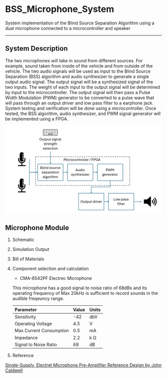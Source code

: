 # BSS_Microphone_System

System implementation of the Blind Source Separation Algorithm using a dual microphone connected to a microcontroller and speaker

---

## System Description

The two microphones will take in sound from different sources. For example, sound taken from inside of the vehicle and from outside of the vehicle. 
The two audio signals will be used as input to the Blind Source Separation (BSS) algorithm and audio synthesizer to generate a single output audio signal. 
The output signal will be a synthesized signal of the two inputs. The weight of each input to the output signal will be determined by input to the microcontroller. 
The output signal will then pass a Pulse Width Modulation (PWM) generator to be converted to a pulse wave that will pass through an output driver and low pass filter to a earphone jack.
System testing and verification will be done using a microcontroller. Once tested, the BSS algorithm, audio synthesizer, and PWM signal generator will be implemented using a FPGA.  

![System Overview](./Images/system_overview.png)

## Microphone Module

1. Schematic

2. Simulation Output

3. Bill of Materials

4. Component selection and calculation

    - CMA-6542PF Electrec Microphone

    This microphone has a good signal to noise ratio of 68dBs and its operating frequency of Max 20kHz is sufficient to record sounds in the audible freqeuncy range.

    | Parameter | Value | Units |
    | ----------- | ----------- |----------- |
    | Sensitivity | -42 | dbV |
    | Operating Voltage  | 4.5 | V |
    | Max Current Consumption  | 0.5 | mA |
    | Impedance  | 2.2 | k $\mathsf{\Omega}$ |
    | Signal to Noise Ratio  | 68 | dB |

5. Reference

[Single-Supply, Electret Microphone Pre-Amplifier 
Reference Design by John Caldwell](
https://www.ti.com/lit/ug/tidu765/tidu765.pdf?ts=1737720645372&ref_url=https%253A%252F%252Fwww.google.com%252F)
